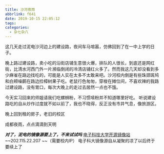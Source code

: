 ```yaml
---
title: 沙河夜雨
abbrlink: f641
date: 2019-10-15 22:05:12
tags:
categories:
  - 杂七杂八
---
```

这几天走过泥电沙河边上的建设路，夜间车马喧嚣，仿佛回到了在一中上学的日子。
<!-- more -->

晚上路过建设路，卖小吃的沿街店铺生意很火爆，排队的人很长，到底还是网红街，比清水河西门外一片濒临倒闭的冷清店铺红火多了。然而我这几天却没看到多少麻雀在路边找吃的，可能是人实在太多不太敢来吧。沙河校内倒是有些珠颈斑鸠和白颊噪鹛在路边捡樟树果子吃。老鼠行色匆匆，穿梭在摊位间，不喜欢辣的我路过建设路，没有胃口，每次大晚上的走过去居然一点也不饿。

今天实习回来的师姐请我们吃螺蛳粉，不习惯嗦粉并不知道哪里好吃。
听说建设路吃的自从炒作过度就不如以前了，我也不晓得，反正没有市井气息，像旅游区。

晚上回到租的房子，老旧的校区

成都夜雨，点点滴滴到天明

***对了，泥电的镜像源要上了，不来试试吗***
[电子科技大学开源镜像站](http://mirrors.uestc.cn)    ~~202.115.22.207 ~~（需要校内IP）
电子科大镜像源自从凝聚的凉了以后终于要续上了
